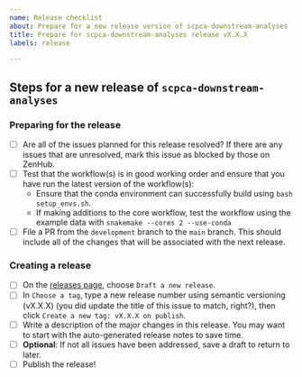 ```yaml
---
name: Release checklist
about: Prepare for a new release version of scpca-downstream-analyses
title: Prepare for scpca-downstream-analyses release vX.X.X
labels: release

---
```


## Steps for a new release of `scpca-downstream-analyses`

### Preparing for the release

- [ ] Are all of the issues planned for this release resolved? If there are any issues that are unresolved, mark this issue as blocked by those on ZenHub.
- [ ] Test that the workflow(s) is in good working order and ensure that you have run the latest version of the workflow(s):
  - Ensure that the conda environment can successfully build using `bash setup_envs.sh`.
  - If making additions to the core workflow, test the workflow using the example data with `snakemake --cores 2 --use-conda`
- [ ] File a PR from the `development` branch to the `main` branch. This should include all of the changes that will be associated with the next release.

### Creating a release
- [ ] On the [releases page](https://github.com/AlexsLemonade/scpca-downstream-analyses/releases), choose `Draft a new release`.
- [ ] In `Choose a tag`, type a new release number using semantic versioning (vX.X.X) (you did update the title of this issue to match, right?), then click `Create a new tag: vX.X.X on publish`.
- [ ] Write a description of the major changes in this release. You may want to start with the auto-generated release notes to save time.
- [ ] **Optional**: If not all issues have been addressed, save a draft to return to later.
- [ ] Publish the release!
